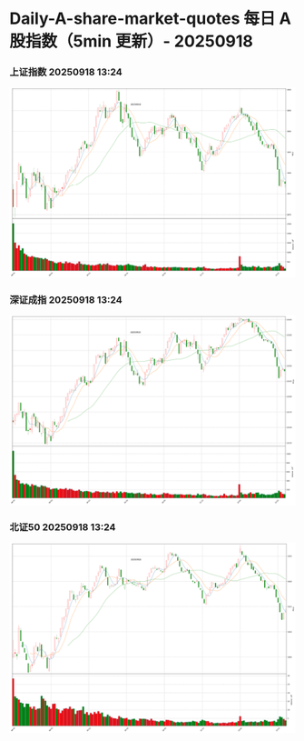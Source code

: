
# Daily-A-share-market-quotes 每日 A 股指数（5min 更新）- 20250918

### 上证指数 20250918 13:24
![](./fig/2025/9/20250918-sh000001.png)

### 深证成指 20250918 13:24
![](./fig/2025/9/20250918-sz399001.png)

### 北证50 20250918 13:24
![](./fig/2025/9/20250918-bj899050.png)
